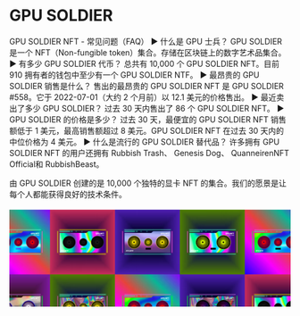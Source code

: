 # GPU SOLDIER

GPU SOLDIER NFT - 常见问题（FAQ）
▶ 什么是 GPU 士兵？
GPU SOLDIER 是一个 NFT（Non-fungible token）集合。存储在区块链上的数字艺术品集合。
▶ 有多少 GPU SOLDIER 代币？
总共有 10,000 个 GPU SOLDIER NFT。目前 910 拥有者的钱包中至少有一个 GPU SOLDIER NTF。
▶ 最昂贵的 GPU SOLDIER 销售是什么？
售出的最昂贵的 GPU SOLDIER NFT 是 GPU SOLDIER #558。它于 2022-07-01（大约 2 个月前）以 12.1 美元的价格售出。
▶ 最近卖出了多少 GPU SOLDIER？
过去 30 天内售出了 86 个 GPU SOLDIER NFT。
▶ GPU SOLDIER 的价格是多少？
过去 30 天，最便宜的 GPU SOLDIER NFT 销售额低于 1 美元，最高销售额超过 8 美元。GPU SOLDIER NFT 在过去 30 天内的中位价格为 4 美元。
▶ 什么是流行的 GPU SOLDIER 替代品？
许多拥有 GPU SOLDIER NFT 的用户还拥有 Rubbish Trash、 Genesis Dog、 QuanneirenNFT Official和 RubbishBeast。

由 GPU SOLDIER 创建的是 10,000 个独特的显卡 NFT 的集合。我们的愿景是让每个人都能获得良好的技术条件。

![nft](微信截图_20220827144517.png)
